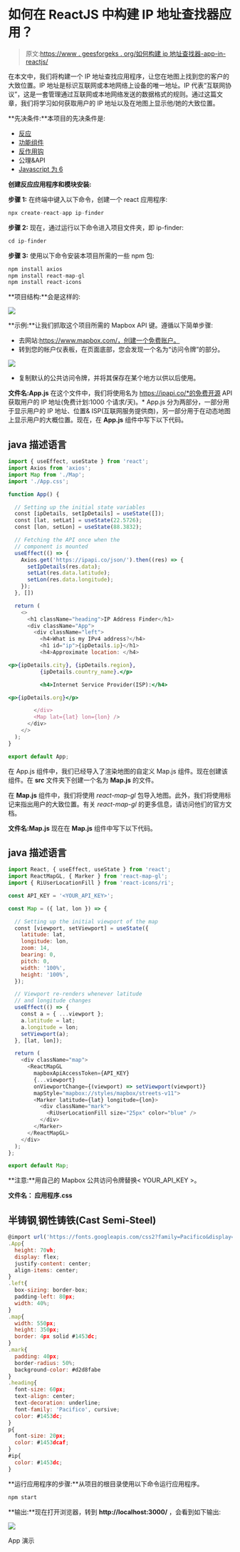 # 如何在 ReactJS 中构建 IP 地址查找器应用？

> 原文:[https://www . geesforgeks . org/如何构建 ip 地址查找器-app-in-reactjs/](https://www.geeksforgeeks.org/how-to-build-an-ip-address-finder-app-in-reactjs/)

在本文中，我们将构建一个 IP 地址查找应用程序，让您在地图上找到您的客户的大致位置。IP 地址是标识互联网或本地网络上设备的唯一地址。IP 代表“互联网协议”，这是一套管理通过互联网或本地网络发送的数据格式的规则。通过这篇文章，我们将学习如何获取用户的 IP 地址以及在地图上显示他/她的大致位置。

**先决条件:**本项目的先决条件是:

*   [反应](http://www.geeksforgeeks.org/react-js-introduction-working/)
*   [功能组件](https://www.geeksforgeeks.org/reactjs-functional-components/)
*   [反作用钩](https://www.geeksforgeeks.org/introduction-to-react-hooks/)
*   公理&API
*   [Javascript 为 6](https://www.geeksforgeeks.org/introduction-to-es6/)

**创建反应应用程序和模块安装:**

**步骤 1:** 在终端中键入以下命令，创建一个 react 应用程序:

```jsx
npx create-react-app ip-finder
```

**步骤 2:** 现在，通过运行以下命令进入项目文件夹，即 ip-finder:

```jsx
cd ip-finder
```

**步骤 3:** 使用以下命令安装本项目所需的一些 npm 包:

```jsx
npm install axios 
npm install react-map-gl
npm install react-icons
```

**项目结构:**会是这样的:

![](img/377b7a2c243d8e26ce40eccd797f3523.png)

**示例:**让我们抓取这个项目所需的 Mapbox API 键。遵循以下简单步骤:

*   去网站:https://www.mapbox.com/，创建一个免费账户。
*   转到您的帐户仪表板，在页面底部，您会发现一个名为“访问令牌”的部分。

![](img/0a742fd5983a355deee56500c549416f.png)

*   复制默认的公共访问令牌，并将其保存在某个地方以供以后使用。

**文件名:App.js** 在这个文件中，我们将使用名为 https://ipapi.co/*的免费开源 API 获取用户的 IP 地址(免费计划:1000 个请求/天)。* App.js 分为两部分，一部分用于显示用户的 IP 地址、位置& ISP(互联网服务提供商)，另一部分用于在动态地图上显示用户的大概位置。现在，在 **App.js** 组件中写下以下代码。

## java 描述语言

```jsx
import { useEffect, useState } from 'react';
import Axios from 'axios';
import Map from './Map';
import './App.css';

function App() {

  // Setting up the initial state variables
  const [ipDetails, setIpDetails] = useState([]);
  const [lat, setLat] = useState(22.5726);
  const [lon, setLon] = useState(88.3832);

  // Fetching the API once when the
  // component is mounted
  useEffect(() => {
    Axios.get('https://ipapi.co/json/').then((res) => {
      setIpDetails(res.data);
      setLat(res.data.latitude);
      setLon(res.data.longitude);
    });
  }, [])

  return (
    <>
      <h1 className="heading">IP Address Finder</h1>
      <div className="App">
        <div className="left">
          <h4>What is my IPv4 address?</h4>
          <h1 id="ip">{ipDetails.ip}</h1>
          <h4>Approximate location: </h4>

<p>{ipDetails.city}, {ipDetails.region},
          {ipDetails.country_name}.</p>

          <h4>Internet Service Provider(ISP):</h4>

<p>{ipDetails.org}</p>

        </div>
        <Map lat={lat} lon={lon} />
      </div>
    </>
  );
}

export default App;
```

在 App.js 组件中，我们已经导入了渲染地图的自定义 Map.js 组件。现在创建该组件。在 **src** 文件夹下创建一个名为 **Map.js** 的文件。

在 **Map.js** 组件中，我们将使用 *react-map-gl* 包导入地图。此外，我们将使用标记来指出用户的大致位置。有关 *react-map-gl* 的更多信息，请访问他们的官方文档。

**文件名:Map.js** 现在在 **Map.js** 组件中写下以下代码。

## java 描述语言

```jsx
import React, { useEffect, useState } from 'react';
import ReactMapGL, { Marker } from 'react-map-gl';
import { RiUserLocationFill } from 'react-icons/ri';

const API_KEY = '<YOUR_API_KEY>';

const Map = ({ lat, lon }) => {

  // Setting up the initial viewport of the map
  const [viewport, setViewport] = useState({
    latitude: lat,
    longitude: lon,
    zoom: 14,
    bearing: 0,
    pitch: 0,
    width: '100%',
    height: '100%',
  });

  // Viewport re-renders whenever latitude
  // and longitude changes
  useEffect(() => {
    const a = { ...viewport };
    a.latitude = lat;
    a.longitude = lon;
    setViewport(a);
  }, [lat, lon]);

  return (
    <div className="map">
      <ReactMapGL
        mapboxApiAccessToken={API_KEY}
        {...viewport}
        onViewportChange={(viewport) => setViewport(viewport)}
        mapStyle="mapbox://styles/mapbox/streets-v11">
        <Marker latitude={lat} longitude={lon}>
          <div className="mark">
            <RiUserLocationFill size="25px" color="blue" />
          </div>
        </Marker>
      </ReactMapGL>
    </div>
  );
};

export default Map;
```

**注意:**用自己的 Mapbox 公共访问令牌替换< YOUR_API_KEY >。

**文件名： 应用程序.css**

## 半铸钢ˌ钢性铸铁(Cast Semi-Steel)

```jsx
@import url('https://fonts.googleapis.com/css2?family=Pacifico&display=swap');
.App{
  height: 70vh;
  display: flex;
  justify-content: center;
  align-items: center;
}
.left{
  box-sizing: border-box;
  padding-left: 80px;
  width: 40%;
}
.map{
  width: 550px;
  height: 350px;
  border: 4px solid #1453dc;
}
.mark{
  padding: 40px;
  border-radius: 50%;
  background-color: #d2d8fabe
}
.heading{
  font-size: 60px;
  text-align: center;
  text-decoration: underline;
  font-family: 'Pacifico', cursive;
  color: #1453dc;
}
p{
  font-size: 20px;
  color: #1453dcaf;
}
#ip{
  color: #1453dc;
}
```

**运行应用程序的步骤:**从项目的根目录使用以下命令运行应用程序。

```jsx
npm start
```

**输出:**现在打开浏览器，转到 **http://localhost:3000/** ，会看到如下输出:

![](img/d1a05ac294c82949ff9ce4de7480dc05.png)

App 演示